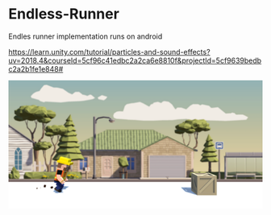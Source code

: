 # Endless-Runner
 Endles runner implementation runs on android
 
 https://learn.unity.com/tutorial/particles-and-sound-effects?uv=2018.4&courseId=5cf96c41edbc2a2ca6e8810f&projectId=5cf9639bedbc2a2b1fe1e848#

![ss](ss.png)

